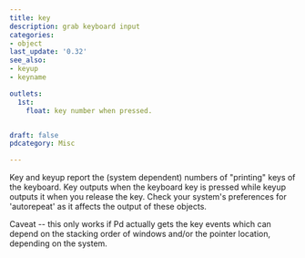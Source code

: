 ```yaml
---
title: key
description: grab keyboard input
categories:
- object
last_update: '0.32'
see_also:
- keyup
- keyname

outlets:
  1st:
    float: key number when pressed. 


draft: false
pdcategory: Misc

---
```


Key and keyup report the (system dependent) numbers of "printing" keys of the keyboard. Key outputs when the keyboard key is pressed while keyup outputs it when you release the key. Check your system's preferences for 'autorepeat' as it affects the output of these objects.

Caveat -- this only works if Pd actually gets the key events which can depend on the stacking order of windows and/or the pointer location, depending on the system.